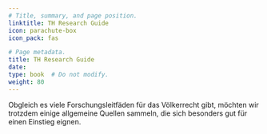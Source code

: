 ```yaml
---
# Title, summary, and page position.
linktitle: TH Research Guide
icon: parachute-box
icon_pack: fas

# Page metadata.
title: TH Research Guide
date: 
type: book  # Do not modify.
weight: 80
---
```


Obgleich es viele Forschungsleitfäden für das Völkerrecht gibt, möchten wir trotzdem einige allgemeine Quellen sammeln, die sich besonders gut für einen Einstieg eignen.